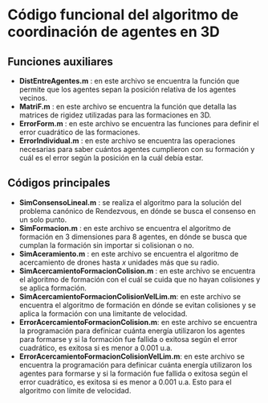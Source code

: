 # Código funcional del algoritmo de coordinación de agentes en 3D

## Funciones auxiliares
- **DistEntreAgentes.m** : en este archivo se encuentra la función que permite que los agentes sepan la posición relativa de los agentes vecinos.
- **MatriF.m** : en este archivo se encuentra la función que detalla las matrices de rigidez utilizadas para las formaciones en 3D.
- **ErrorForm.m** : en este archivo se encuentra las funciones para definir el error cuadrático de las formaciones.
- **ErrorIndividual.m** : en este archivo se encuentra las operaciones necesarias para saber cuántos agentes cumplieron con su formación y cuál es el error según la posición en la cuál debía estar.

## Códigos principales
- **SimConsensoLineal.m** : se realiza el algoritmo para la solución del problema canónico de Rendezvous, en dónde se busca el consenso en un solo punto.
- **SimFormacion.m** : en este archivo se encuentra el algoritmo de formación en 3 dimensiones para 8 agentes, en dónde se busca que cumplan la formación sin importar si colisionan o no.
- **SimAceramiento.m** : en este archivo se encuentra el algoritmo de acercamiento de drones hasta *x* unidades más que su radio.
- **SimAcercamientoFormacionColision.m** : en este archivo se encuentra el algoritmo de formación con el cuál se cuida que no hayan colisiones y se aplica formación.
- **SimAcercamientoFormacionColisionVelLim.m**: en este archivo se encuentra el algoritmo de formación en dónde se evitan colisiones y se aplica la formación con una limitante de velocidad.
- **ErrorAcercamientoFormacionColision.m**: en este archivo se encuentra la programación para definicar cuánta energía utilizaron los agentes para formarse y si la formación fue fallida o exitosa según el error cuadrático, es exitosa si es menor a 0.001 u.a.
- **ErrorAcercamientoFormacionColisionVelLim.m**: en este archivo se encuentra la programación para definicar cuánta energía utilizaron los agentes para formarse y si la formación fue fallida o exitosa según el error cuadrático, es exitosa si es menor a 0.001 u.a. Esto para el algoritmo con límite de velocidad.
